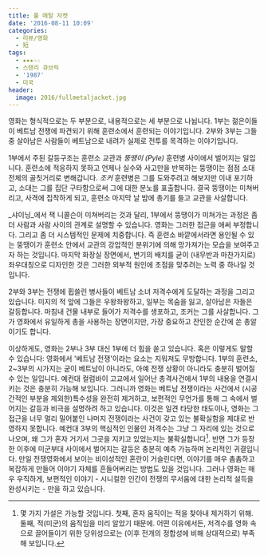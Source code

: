 ```yaml
---
title: 풀 메탈 자켓
date: '2016-08-11 10:09'
categories:
  - 리뷰/영화
  - 短
tags:
  - ★★★☆☆
  - 스탠리 큐브릭
  - '1987'
  - 미국
header:
  image: 2016/fullmetaljacket.jpg
---
```


영화는 형식적으로는 두 부분으로, 내용적으로는 세 부분으로 나뉩니다. 1부는 젊은이들이 베트남 전쟁에 파견되기 위해 훈련소에서 훈련되는 이야기입니다. 2부와 3부는 그들 중 살아남은 사람들이 베트남으로 내려가 실제로 전투를 목격하는 이야기입니다.

1부에서 주된 갈등구조는 훈련소 교관과 _뚱땡이 (Pyle)_ 훈련병 사이에서 벌어지는 일입니다. 훈련소에 적응하지 못하고 언제나 실수와 사고만을 반복하는 뚱땡이는 점점 소대 전체의 골칫거리로 변해갑니다. _조커_ 훈련병은 그를 도와주려고 해보지만 이내 포기하고, 소대는 그를 집단 구타함으로써 그에 대한 분노를 표출합니다. 결국 뚱땡이는 미쳐버리고, 사격에 집착하게 되고, 훈련소 마지막 날 밤에 총기를 들고 교관을 사살합니다.

_샤이닝_에서 잭 니콜슨이 미쳐버리는 것과 달리, 1부에서 뚱땡이가 미쳐가는 과정은 좀 더 사람과 사람 사이의 관계로 설명할 수 있습니다. 영화는 그러한 접근을 애써 부정합니다. 그리고 좀 더 시스템적인 문제에 치중합니다. 즉 훈련소 바깥에서라면 용인될 수 있는 뚱땡이가 훈련소 안에서 교관의 강압적인 분위기에 의해 망가져가는 모습을 보여주고자 하는 것입니다. 마지막 화장실 장면에서, 변기의 배치를 굳이 (내무반과 마찬가지로) 좌우대칭으로 디자인한 것은 그러한 외부적 원인에 초점을 맞추려는 노력 중 하나일 것입니다.

2부와 3부는 전쟁에 휩쓸린 병사들이 베트남 소녀 저격수에게 도달하는 과정을 그리고 있습니다. 미지의 적 앞에 그들은 우왕좌왕하고, 일부는 목숨을 잃고, 살아남은 자들은 갈등합니다. 마침내 건물 내부로 들어가 저격수를 생포하고, 조커는 그를 사살합니다. 그가 영화에서 유일하게 총을 사용하는 장면이지만, 가장 중요하고 잔인한 순간에 쏜 총알이기도 합니다.

이상하게도, 영화는 2부나 3부 대신 1부에 더 힘을 쏟고 있습니다. 혹은 이렇게도 말할 수 있습니다: 영화에서 '베트남 전쟁'이라는 요소는 지워져도 무방합니다. 1부의 훈련소, 2~3부의 시가지는 굳이 베트남이 아니라도, 아예 전쟁 상황이 아니라도 충분히 벌어질 수 있는 일입니다. 예컨대 컬럼바이 고교에서 일어난 총격사건에서 1부의 내용을 연결시키는 것은 충분히 가능해 보입니다. 그러니까 영화는 베트남 전쟁이라는 사건에서 (시공간적인 부분을 제외한)특수성을 완전히 제거하고, 보편적인 무언가를 통해 그 속에서 벌어지는 갈등과 비극을 설명하려 하고 있습니다. 이것은 일견 타당한 태도이나, 영화는 그 접근을 너무 멀리 밀어붙인 나머지 전쟁이라는 사건이 갖고 있는 불확실함을 제대로 반영하지 못합니다. 예컨대 3부의 핵심적인 인물인 저격수는 그냥 그 자리에 있는 것으로 나오며, 왜 그가 혼자 거기서 그곳을 지키고 있었는지는 불확실합니다[^1]. 반면 그가 등장한 이후에 미군부대 사이에서 벌어지는 갈등은 충분히 예측 가능하며 논리적인 귀결입니다. 만일 전쟁영화에서 보이는 비이성적인 혼란이 거슬린다면, 이야기를 매우 촘촘하고 복잡하게 만들어 이야기 자체를 흔들어버리는 방법도 있을 것입니다. 그러나 영화는 매우 우직하게, 보편적인 이야기 - 시니컬한 인간이 전쟁의 무서움에 대한 논리적 설득을 완성시키는 - 만을 하고 있습니다.

[^1]: 몇 가지 가설은 가능할 것입니다. 첫째, 혼자 움직이는 적을 찾아내 제거하기 위해. 둘째, 적(미군)의 움직임을 미리 알았기 때문에. 어떤 이유에서든, 저격수를 영화 속으로 끌어들이기 위한 당위성으로는 (이후 전개의 정합성에 비해 상대적으로) 부족해 보입니다.

